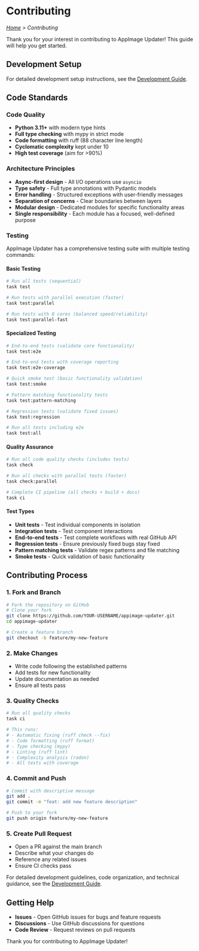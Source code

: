 # Contributing

*[Home](index.md) > Contributing*

Thank you for your interest in contributing to AppImage Updater! This guide will help you get started.

## Development Setup

For detailed development setup instructions, see the [Development Guide](development.md).

## Code Standards

### Code Quality

- **Python 3.11+** with modern type hints
- **Full type checking** with mypy in strict mode
- **Code formatting** with ruff (88 character line length)
- **Cyclomatic complexity** kept under 10
- **High test coverage** (aim for >90%)

### Architecture Principles

- **Async-first design** - All I/O operations use `asyncio`
- **Type safety** - Full type annotations with Pydantic models
- **Error handling** - Structured exceptions with user-friendly messages
- **Separation of concerns** - Clear boundaries between layers
- **Modular design** - Dedicated modules for specific functionality areas
- **Single responsibility** - Each module has a focused, well-defined purpose

### Testing

AppImage Updater has a comprehensive testing suite with multiple testing commands:

#### Basic Testing

```bash
# Run all tests (sequential)
task test

# Run tests with parallel execution (faster)
task test:parallel

# Run tests with 8 cores (balanced speed/reliability)
task test:parallel-fast
```

#### Specialized Testing

```bash
# End-to-end tests (validate core functionality)
task test:e2e

# End-to-end tests with coverage reporting
task test:e2e-coverage

# Quick smoke test (basic functionality validation)
task test:smoke

# Pattern matching functionality tests
task test:pattern-matching

# Regression tests (validate fixed issues)
task test:regression

# Run all tests including e2e
task test:all
```

#### Quality Assurance

```bash
# Run all code quality checks (includes tests)
task check

# Run all checks with parallel tests (faster)
task check:parallel

# Complete CI pipeline (all checks + build + docs)
task ci
```

#### Test Types

- **Unit tests** - Test individual components in isolation
- **Integration tests** - Test component interactions
- **End-to-end tests** - Test complete workflows with real GitHub API
- **Regression tests** - Ensure previously fixed bugs stay fixed
- **Pattern matching tests** - Validate regex patterns and file matching
- **Smoke tests** - Quick validation of basic functionality

## Contributing Process

### 1. Fork and Branch

```bash
# Fork the repository on GitHub
# Clone your fork
git clone https://github.com/YOUR-USERNAME/appimage-updater.git
cd appimage-updater

# Create a feature branch
git checkout -b feature/my-new-feature
```

### 2. Make Changes

- Write code following the established patterns
- Add tests for new functionality
- Update documentation as needed
- Ensure all tests pass

### 3. Quality Checks

```bash
# Run all quality checks
task ci

# This runs:
# - Automatic fixing (ruff check --fix)
# - Code formatting (ruff format)
# - Type checking (mypy)
# - Linting (ruff lint)
# - Complexity analysis (radon)
# - All tests with coverage
```

### 4. Commit and Push

```bash
# Commit with descriptive message
git add .
git commit -m "feat: add new feature description"

# Push to your fork
git push origin feature/my-new-feature
```

### 5. Create Pull Request

- Open a PR against the main branch
- Describe what your changes do
- Reference any related issues
- Ensure CI checks pass

For detailed development guidelines, code organization, and technical guidance, see the [Development Guide](development.md).

## Getting Help

- **Issues** - Open GitHub issues for bugs and feature requests
- **Discussions** - Use GitHub discussions for questions
- **Code Review** - Request reviews on pull requests

Thank you for contributing to AppImage Updater!
